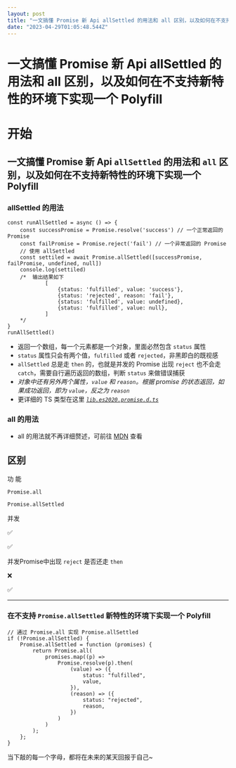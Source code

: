 ```yaml
---
layout: post
title: "一文搞懂 Promise 新 Api allSettled 的用法和 all 区别，以及如何在不支持新特性的环境下实现一个 Polyfill"
date: "2023-04-29T01:05:48.544Z"
---
```

一文搞懂 Promise 新 Api allSettled 的用法和 all 区别，以及如何在不支持新特性的环境下实现一个 Polyfill
======================================================================

开始
==

一文搞懂 Promise 新 Api `allSettled` 的用法和 `all` 区别，以及如何在不支持新特性的环境下实现一个 Polyfill
--------------------------------------------------------------------------

### allSettled 的用法

    const runAllSettled = async () => {
        const successPromise = Promise.resolve('success') // 一个正常返回的 Promise
        const failPromise = Promise.reject('fail') // 一个异常返回的 Promise
        // 使用 allSettled
        const settiled = await Promise.allSettled([successPromise, failPromise, undefined, null])
        console.log(settiled)
        /*  输出结果如下
                [
                    {status: 'fulfilled', value: 'success'},
                    {status: 'rejected', reason: 'fail'},
                    {status: 'fulfilled', value: undefined},
                    {status: 'fulfilled', value: null},
                ]
        */
    }
    runAllSettled()
    

*   返回一个数组，每一个元素都是一个对象，里面必然包含 `status` 属性
*   `status` 属性只会有两个值，`fulfilled` 或者 `rejected`，非黑即白的既视感
*   `allSettled` 总是走 `then` 的，也就是并发的 Promise 出现 `reject` 也不会走 `catch`，需要自行遍历返回的数组，判断 `status` 来做错误捕获
*   _对象中还有另外两个属性，`value` 和 `reason`。根据 promise 的状态返回，如果成功返回，即为 `value`，反之为 `reason`_
*   更详细的 TS 类型在这里 [_`lib.es2020.promise.d.ts`_](https://github.com/microsoft/TypeScript/blob/main/src/lib/es2020.promise.d.ts)

### all 的用法

*   all 的用法就不再详细赘述，可前往 [MDN](https://developer.mozilla.org/zh-CN/docs/Web/JavaScript/Reference/Global_Objects/Promise/all) 查看

区别
--

功 能

`Promise.all`

`Promise.allSettled`

并发

✅

✅

并发Promise中出现 `reject` 是否还走 `then`

❌

✅

* * *

### 在不支持 `Promise.allSettled` 新特性的环境下实现一个 Polyfill

    // 通过 Promise.all 实现 Promise.allSettled
    if (!Promise.allSettled) {
    	Promise.allSettled = function (promises) {
    		return Promise.all(
    			promises.map((p) =>
    				Promise.resolve(p).then(
    					(value) => ({
    						status: "fulfilled",
    						value,
    					}),
    					(reason) => ({
    						status: "rejected",
    						reason,
    					})
    				)
    			)
    		);
    	};
    }
    

当下敲的每一个字母，都将在未来的某天回报于自己~